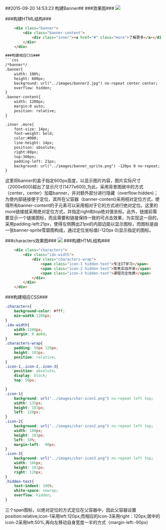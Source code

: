 ##2015-09-20 14:53:23 构建Banner##
###效果图###
<img src="http://ww4.sinaimg.cn/large/6d025b55gw1ew8yhjx6k1j21f30gvtas.jpg" />

###构建HTML结构###
```html
	<div class="banner">
		<div class="banner-content">
			<div class="inner"><a href="#" class="more">了解更多</a></div>
		</div>
	</div>

###构建相应CSS###
```css
/*banner*/
.banner{
	width: 100%;
	height: 600px;
	background: url("../images/banner2.jpg") no-repeat center center;
	overflow: hidden;
}
.banner-content{
	width: 1200px;
	margin:0 auto;
	position: relative;
}

.inner .more{
	font-size: 14px;
	font-weight: bold;
	color:#000;
	line-height: 14px;
	position: absolute;
	right:80px;
	top:360px;
	padding-left: 21px;
	background: url("../images/banner_sprite.png") -120px 0 no-repeat;
}
```
这里将banner的盒子指定600px高度，以显示图片内容，图片实际尺寸（2000x600)超出了显示尺寸(1477x600),为此，采用背景图居中的方式（center，center）加载banner，并对额外部分进行隐藏（overflow:hidden)；为使内部链接便于定位，其所在父容器（banner-content)采用相对定位方式，使得所有banner-content的子元素可以采用相对于它的方式进行绝对定位。这里的more链接就采用绝对定位方式，并指定right和top绝对值坐标。此外，链接前需要显示一个链接图标，而且需要和链接保持一致的可点击效果，为实现这一目的，采用padding-left:21px，使得左侧腾出21px的内部边距以显示图标，而图标是由一张banner-sprite雪碧图构成，通过定位坐标值(-120px 0)显示指定的图标。

###characters效果图###
<img src="http://ww4.sinaimg.cn/large/6d025b55gw1ew8zt8nlwmj211v08c74j.jpg" />
###构建HTML结构###
```html
	<div class="characters">
		<div class="idx-width">
			<div class="characters-wrap">
				<span class="icon-1 hidden-text">专注IT学习</span>
				<span class="icon-2 hidden-text">聚焦实战开发</span>
				<span class="icon-3 hidden-text">课程完全免费</span>
			</div>
		</div>
	</div>
```
###构建相应CSS###
```CSS
.characters{
	background-color: #fff;
	min-width:1200px;
}
.idx-width{
	width:1200px;
	margin: 0 auto;
}
.characters-wrap{
	padding: 50px 120px;
	height: 183px;
	position: relative;
}
.icon-1,.icon-2,.icon-3{
	position: absolute;
	display: block;
	top: 50px;

}
.icon-1{
	background: url("../images/char-icon1.png") no-repeat left top;
	width: 135px;
	height: 183px;	
	left: 120px;
}
.icon-2{
	background: url("../images/char-icon2.png") no-repeat left top;
	width: 180px;
	height: 181px;
	left: 50%;
	margin-left: -90px;
}
.icon-3{
	background: url("../images/char-icon3.png") no-repeat left top;
	width: 166px;
	height: 181px;
	right: 120px;
}
.hidden-text{
	text-indent: 100%;
	white-space: nowrap;
	overflow: hidden;
}
```
三个span图标，以绝对定位的方式定位在父容器中，因此父容器设置position:relative;icon-1采用left:120px;而相应的icon-3采用right：120px;居中的icon-2采用left:50%,再向左移动自身宽度一半的方式（margin-left:-90px)